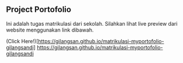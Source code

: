 ## Project Portofolio

Ini adalah tugas matrikulasi dari sekolah.
Silahkan lihat live preview dari website menggunakan link dibawah.

(Click Here!)[https://gilangsan.github.io/matrikulasi-myportofolio-gilangsandi]
https://gilangsan.github.io/matrikulasi-myportofolio-gilangsandi
